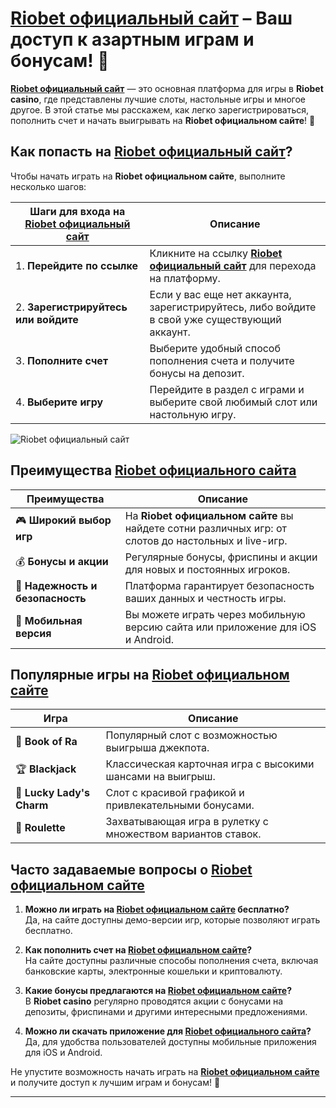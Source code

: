 # [Riobet официальный сайт](https://brandplay.link/dtx89f2L) – Ваш доступ к азартным играм и бонусам! 🎰

**[Riobet официальный сайт](https://brandplay.link/dtx89f2L)** — это основная платформа для игры в **Riobet casino**, где представлены лучшие слоты, настольные игры и многое другое. В этой статье мы расскажем, как легко зарегистрироваться, пополнить счет и начать выигрывать на **Riobet официальном сайте**! 🚀

## Как попасть на **[Riobet официальный сайт](https://brandplay.link/dtx89f2L)**?

Чтобы начать играть на **Riobet официальном сайте**, выполните несколько шагов:

| Шаги для входа на **[Riobet официальный сайт](https://brandplay.link/dtx89f2L)** | Описание                                                         |
|-------------------------------------------------------------------------------|-----------------------------------------------------------------|
| 1. **Перейдите по ссылке**           | Кликните на ссылку **[Riobet официальный сайт](https://brandplay.link/dtx89f2L)** для перехода на платформу. |
| 2. **Зарегистрируйтесь или войдите** | Если у вас еще нет аккаунта, зарегистрируйтесь, либо войдите в свой уже существующий аккаунт. |
| 3. **Пополните счет**                | Выберите удобный способ пополнения счета и получите бонусы на депозит. |
| 4. **Выберите игру**                 | Перейдите в раздел с играми и выберите свой любимый слот или настольную игру. |

![Riobet официальный сайт](https://www.bragazeta.ru/wp-content/uploads/2023/06/riobet1.webp)

## Преимущества **[Riobet официального сайта](https://brandplay.link/dtx89f2L)**

| Преимущества                        | Описание                                                         |
|--------------------------------------|-----------------------------------------------------------------|
| 🎮 **Широкий выбор игр**            | На **Riobet официальном сайте** вы найдете сотни различных игр: от слотов до настольных и live-игр. |
| 💰 **Бонусы и акции**               | Регулярные бонусы, фриспины и акции для новых и постоянных игроков. |
| 🏅 **Надежность и безопасность**    | Платформа гарантирует безопасность ваших данных и честность игры. |
| 📱 **Мобильная версия**             | Вы можете играть через мобильную версию сайта или приложение для iOS и Android. |

## Популярные игры на **[Riobet официальном сайте](https://brandplay.link/dtx89f2L)**

| Игра                               | Описание                                                       |
|------------------------------------|---------------------------------------------------------------|
| 🎰 **Book of Ra**                  | Популярный слот с возможностью выигрыша джекпота.             |
| 🏆 **Blackjack**                   | Классическая карточная игра с высокими шансами на выигрыш.    |
| 🍒 **Lucky Lady's Charm**          | Слот с красивой графикой и привлекательными бонусами.         |
| 🧩 **Roulette**                    | Захватывающая игра в рулетку с множеством вариантов ставок.    |

## Часто задаваемые вопросы о **[Riobet официальном сайте](https://brandplay.link/dtx89f2L)**

1. **Можно ли играть на **[Riobet официальном сайте](https://brandplay.link/dtx89f2L)** бесплатно?**  
   Да, на сайте доступны демо-версии игр, которые позволяют играть бесплатно.

2. **Как пополнить счет на **[Riobet официальном сайте](https://brandplay.link/dtx89f2L)**?**  
   На сайте доступны различные способы пополнения счета, включая банковские карты, электронные кошельки и криптовалюту.

3. **Какие бонусы предлагаются на **[Riobet официальном сайте](https://brandplay.link/dtx89f2L)**?**  
   В **Riobet casino** регулярно проводятся акции с бонусами на депозиты, фриспинами и другими интересными предложениями.

4. **Можно ли скачать приложение для **[Riobet официального сайта](https://brandplay.link/dtx89f2L)**?**  
   Да, для удобства пользователей доступны мобильные приложения для iOS и Android.

Не упустите возможность начать играть на **[Riobet официальном сайте](https://brandplay.link/dtx89f2L)** и получите доступ к лучшим играм и бонусам! 🎉

---

